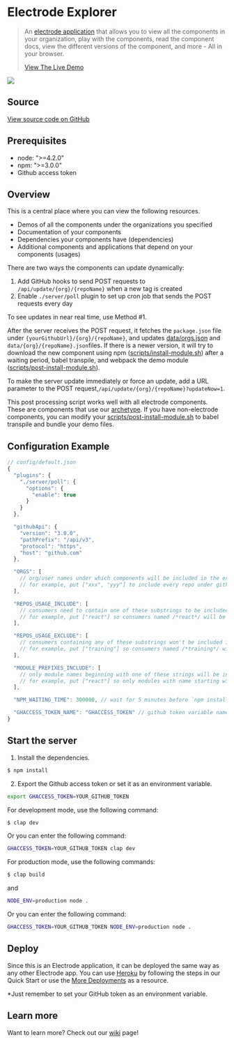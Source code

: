 # Electrode Explorer

> An [electrode application](https://github.com/electrode-io/electrode-explorer) that allows you to view all the components in your organization, play with the components, read the component docs, view the different versions of the component, and more - All in your browser.
>
> [View The Live Demo](https://electrode-explorer.herokuapp.com/)

![](http://www.electrode.io/img/electrode-explorer.png)

## Source

[View source code on GitHub](https://github.com/electrode-io/electrode-explorer)

## Prerequisites

-   node: ">=4.2.0"
-   npm: ">=3.0.0"
-   Github access token

## Overview

This is a central place where you can view the following resources.

-   Demos of all the components under the organizations you specified
-   Documentation of your components
-   Dependencies your components have (dependencies)
-   Additional components and applications that depend on your components (usages)

There are two ways the components can update dynamically:

1.  Add GitHub hooks to send POST requests to `/api/update/{org}/{repoName}` when a new tag is created
2.  Enable `./server/poll` plugin to set up cron job that sends the POST requests every day

To see updates in near real time, use Method #1.

After the server receives the POST request, it  fetches the `package.json` file under `{yourGithubUrl}/{org}/{repoName}`, and updates [data/orgs.json](https://github.com/electrode-io/electrode-explorer/blob/master/data/orgs.json) and `data/{org}/{repoName}.json`files. If there is a newer version, it will try to download the new component using npm ([scripts/install-module.sh](https://github.com/electrode-io/electrode-explorer/blob/master/scripts/install-module.sh)) after a waiting period, babel transpile, and webpack the demo module ([scripts/post-install-module.sh](https://github.com/electrode-io/electrode-explorer/blob/master/scripts/post-install-module.sh)).

To make the server update immediately or force an update, add a URL parameter to the POST request,`/api/update/{org}/{repoName}?updateNow=1`.

This post processing script works well with all electrode components. These are components that use our [archetype](https://github.com/electrode-io/electrode-archetype-react-component). If you have non-electrode components, you can modify your [scripts/post-install-module.sh](https://github.com/electrode-io/electrode-explorer/blob/master/scripts/post-install-module.sh) to babel transpile and bundle your demo files.

## Configuration Example

```js
// config/default.json
{
  "plugins": {
    "./server/poll": {
      "options": {
        "enable": true
      }
    }
  },

  "githubApi": {
    "version": "3.0.0",
    "pathPrefix": "/api/v3",
    "protocol": "https",
    "host": "github.com"
  },

  "ORGS": [
    // org/user names under which components will be included in the explorer
    // for example, put ["xxx", "yyy"] to include every repo under github.com/xxx and github.com/yyy
  ],

  "REPOS_USAGE_INCLUDE": [
    // consumers need to contain one of these substrings to be included in usages
    // for example, put ["react"] so consumers named /*react*/ will be included in usages
  ],

  "REPOS_USAGE_EXCLUDE": [
    // consumers containing any of these substrings won't be included in usages
    // for example, put ["training"] so consumers named /*training*/ will be excluded in usages
  ],

  "MODULE_PREFIXES_INCLUDE": [
    // only module names beginning with one of these strings will be included in dependencies
    // for example, put ["react"] so only modules with name starting with "react" will be included in dependencies
  ],

  "NPM_WAITING_TIME": 300000, // wait for 5 minutes before `npm install`

  "GHACCESS_TOKEN_NAME": "GHACCESS_TOKEN" // github token variable name, your token would be accessible via `process.env["GHACCESS_TOKEN"]`
}
```

## Start the server

1. Install the dependencies.

```bash
$ npm install
```

2. Export the Github access token or set it as an environment variable.

```bash
export GHACCESS_TOKEN=YOUR_GITHUB_TOKEN
```

For development mode, use the following command:

```bash
$ clap dev
```

Or you can enter the following command:

```bash
GHACCESS_TOKEN=YOUR_GITHUB_TOKEN clap dev
```

For production mode, use the following commands:

```bash
$ clap build
```

and

```bash
NODE_ENV=production node .
```

Or you can enter the following command:

```bash
GHACCESS_TOKEN=YOUR_GITHUB_TOKEN NODE_ENV=production node .
```

## Deploy

Since this is an Electrode application, it can be deployed the same way as any other Electrode app. You can use [Heroku](/chapter1/quick-start/deploy-your-app.md) by following the steps in our Quick Start or use the [More Deployments](/chapter1/intermediate/more-deployments.md) as a resource.

\*Just remember to set your GitHub token as an environment variable.

## Learn more

Want to learn more? Check out our [wiki](https://github.com/electrode-io/electrode-explorer/wiki) page!
